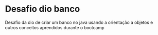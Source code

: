 # Desafio dio banco
Desafio da dio de criar um banco no java usando a orientação a objetos e outros conceitos aprendidos durante o bootcamp
